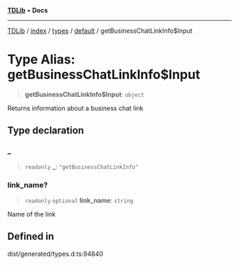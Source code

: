 [**TDLib**](../../../../../../README.md) • **Docs**

***

[TDLib](../../../../../../modules.md) / [index](../../../../../README.md) / [types](../../../README.md) / [default](../README.md) / getBusinessChatLinkInfo$Input

# Type Alias: getBusinessChatLinkInfo$Input

> **getBusinessChatLinkInfo$Input**: `object`

Returns information about a business chat link

## Type declaration

### \_

> `readonly` **\_**: `"getBusinessChatLinkInfo"`

### link\_name?

> `readonly` `optional` **link\_name**: `string`

Name of the link

## Defined in

dist/generated/types.d.ts:94840
